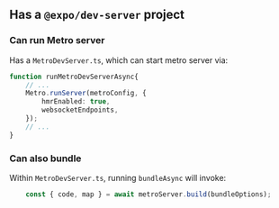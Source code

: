 

## Has a `@expo/dev-server` project

### Can run Metro server

Has a `MetroDevServer.ts`, which can start metro server via:
```ts
function runMetroDevServerAsync{
    // ...
    Metro.runServer(metroConfig, {
        hmrEnabled: true,
        websocketEndpoints,
    });
    // ...
}
```

### Can also bundle

Within `MetroDevServer.ts`, running `bundleAsync` will invoke:
```ts
    const { code, map } = await metroServer.build(bundleOptions);
```

